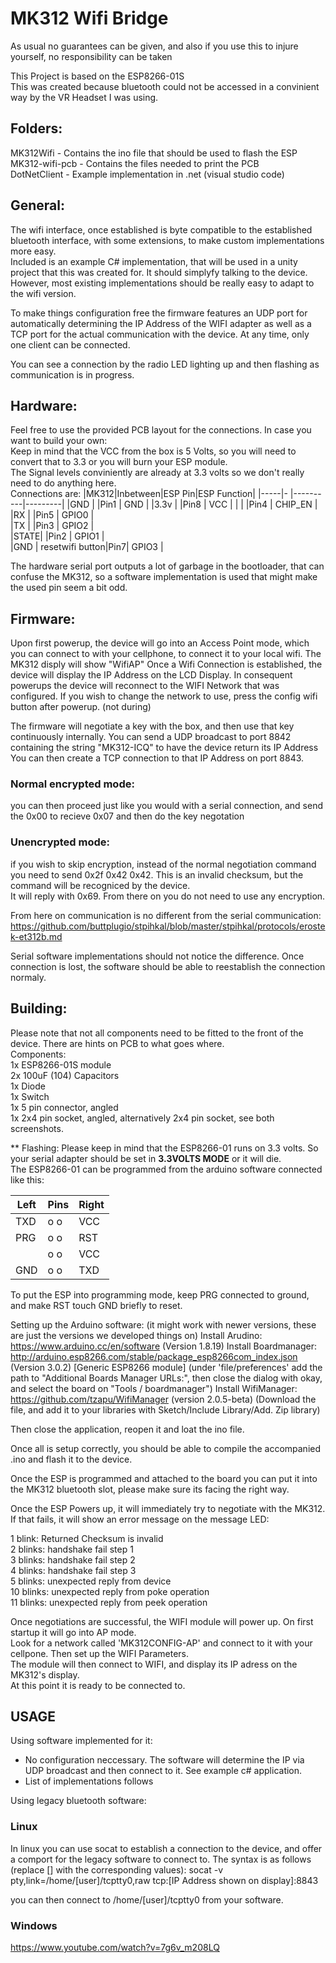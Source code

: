 # MK312 Wifi Bridge

As usual no guarantees can be given, and also if you use this to injure yourself, no responsibility can be taken

This Project is based on the ESP8266-01S  
This was created because bluetooth could not be accessed in a convinient way by the VR Headset I was using.  

## Folders:
MK312Wifi - Contains the ino file that should be used to flash the ESP  
MK312-wifi-pcb - Contains the files needed to print the PCB  
DotNetClient - Example implementation in .net (visual studio code)  

## General:
The wifi interface, once established is byte compatible to the established bluetooth interface, with some extensions, to make
custom implementations more easy.  
Included is an example C# implementation, that will be used in a unity project that this was created for. It should simplyfy talking to the device.  
However, most existing implementations should be really easy to adapt to the wifi version.  

To make things configuration free the firmware features an UDP port for automatically determining the IP Address of the WIFI adapter as well
as a TCP port for the actual communication with the device. At any time, only one client can be connected.

You can see a connection by the radio LED lighting up and then flashing as communication is in progress.

## Hardware:
Feel free to use the provided PCB layout for the connections. In case you want to build your own:  
Keep in mind that the VCC from the box is 5 Volts, so you will need to convert that to 3.3 or you will burn your ESP module.  
The Signal levels conviniently are already at 3.3 volts so we don't really need to do anything here.  
Connections are: 
|MK312|Inbetween|ESP Pin|ESP Function|
|-----|-        |----------|---------|
|GND  |         |Pin1      | GND     |
|3.3v |         |Pin8      | VCC     |
|     |         |Pin4      | CHIP_EN |  
|RX   |         |Pin5      | GPIO0   |  
|TX   |         |Pin3      | GPIO2   |  
|STATE|         |Pin2      | GPIO1   |  
|GND  | resetwifi button|Pin7| GPIO3 |  


The hardware serial port outputs a lot of garbage in the bootloader, that can confuse the MK312, so a software implementation is used that might make the used pin seem a bit odd.

## Firmware:
Upon first powerup, the device will go into an Access Point mode, which you can connect to with your cellphone, to connect it to your local wifi.
The MK312 disply will show "WifiAP"
Once a Wifi Connection is established, the device will display the IP Address on the LCD Display.
In consequent powerups the device will reconnect to the WIFI Network that was configured. If you wish to change the network to use, press the config wifi button after powerup. (not during)

The firmware will negotiate a key with the box, and then use that key continuously internally.
You can send a UDP broadcast to port 8842 containing the string "MK312-ICQ" to have the device return its IP Address
You can then create a TCP connection to that IP Address on port 8843.

### Normal encrypted mode:
you can then proceed just like you would with a serial connection, and send the 0x00 to recieve 0x07 and then do the key negotation
### Unencrypted mode:
if you wish to skip encryption, instead of the normal negotiation command you need to send 0x2f 0x42 0x42. This is an invalid checksum, but the command will be recogniced by the device.  
It will reply with 0x69. From there on you do not need to use any encryption.

From here on communication is no different from the serial communication:
https://github.com/buttplugio/stpihkal/blob/master/stpihkal/protocols/erostek-et312b.md

Serial software implementations should not notice the difference. Once connection is lost, the software should be able to reestablish the connection normaly.

## Building:

Please note that not all components need to be fitted to the front of the device. There are hints on PCB to what goes where.  
Components:  
1x ESP8266-01S module  
2x 100uF (104) Capacitors  
1x Diode  
1x Switch  
1x 5 pin connector, angled  
1x 2x4 pin socket, angled, alternatively 2x4 pin socket, see both screenshots.  


** Flashing:
Please keep in mind that the ESP8266-01 runs on 3.3 volts. So your serial adapter should be set in **3.3VOLTS MODE** or it will die.   
The ESP8266-01 can be programmed from the arduino software connected like this:

|Left|Pins|Right|
|---|---|---|
|TXD|o o|VCC|  
|PRG|o o|RST|  
|   |o o|VCC|  
|GND|o o|TXD|  

To put the ESP into programming mode, keep PRG connected to ground, and make RST touch GND briefly to reset.

Setting up the Arduino software: (it might work with newer versions, these are just the versions we developed things on)
Install Arudino: https://www.arduino.cc/en/software (Version 1.8.19)
Install Boardmanager: http://arduino.esp8266.com/stable/package_esp8266com_index.json (Version 3.0.2) [Generic ESP8266 module]
(under 'file/preferences' add the path to "Additional Boards Manager URLs:", then close the dialog with okay, and select the board on "Tools / boardmanager")
Install WifiManager: https://github.com/tzapu/WifiManager (version 2.0.5-beta)
(Download the file, and add it to your libraries with Sketch/Include Library/Add. Zip library)

Then close the application, reopen it and loat the ino file.

Once all is setup correctly, you should be able to compile the accompanied .ino and flash it to the device.

Once the ESP is programmed and attached to the board you can put it into the MK312 bluetooth slot, please make sure its facing the right way.

Once the ESP Powers up, it will immediately try to negotiate with the MK312. If that fails, it will show an error message on the message LED:

1 blink: Returned Checksum is invalid  
2 blinks: handshake fail step 1  
3 blinks: handshake fail step 2  
4 blinks: handshake fail step 3  
5 blinks: unexpected reply from device  
10 blinks: unexpected reply from poke operation  
11 blinks: unexpected reply from peek operation  

Once negotiations are successful, the WIFI module will power up. On first startup it will go into AP mode.  
Look for a network called 'MK312CONFIG-AP' and connect to it with your cellpone. Then set up the WIFI Parameters.  
The module will then connect to WIFI, and display its IP adress on the MK312's display.  
At this point it is ready to be connected to.  

## USAGE

Using software implemented for it:  
- No configuration neccessary. The software will determine the IP via UDP broadcast and then connect to it. See example c# application.
- List of implementations follows

Using legacy bluetooth software:  
### Linux
In linux you can use socat to establish a connection to the device, and offer a comport for the legacy software to connect to. 
The syntax is as follows (replace [] with the corresponding values):
socat -v pty,link=/home/[user]/tcptty0,raw tcp:[IP Address shown on display]:8843  

you can then connect to /home/[user]/tcptty0 from your software.

### Windows
https://www.youtube.com/watch?v=7g6v_m208LQ

